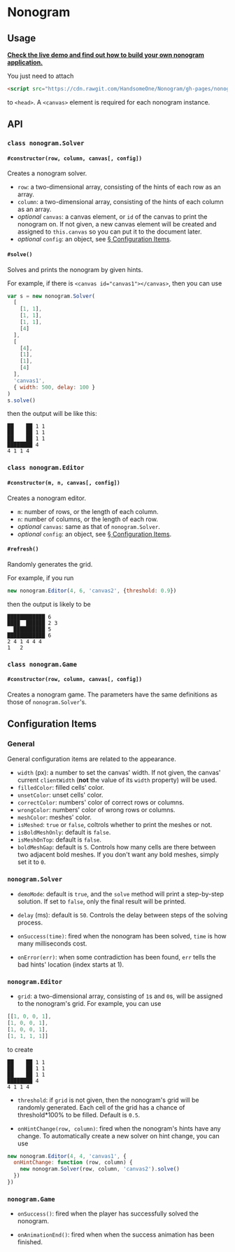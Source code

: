 # Nonogram

## Usage

[**Check the live demo and find out how to build your own nonogram application.**](https://handsomeone.github.io/Nonogram)

You just need to attach

```html
<script src="https://cdn.rawgit.com/HandsomeOne/Nonogram/gh-pages/nonogram.min.js"></script>
```

to `<head>`. A `<canvas>` element is required for each nonogram instance.

## API

### `class nonogram.Solver`

#### `#constructor(row, column, canvas[, config])`

Creates a nonogram solver.

- `row`: a two-dimensional array, consisting of the hints of each row as an array.
- `column`: a two-dimensional array, consisting of the hints of each column as an array.
- *optional* `canvas`: a canvas element, or `id` of the canvas to print the nonogram on. If not given, a new canvas element will be created and assigned to `this.canvas` so you can put it to the document later.
- *optional* `config`: an object, see [§ Configuration Items](#configuration-items).

#### `#solve()`

Solves and prints the nonogram by given hints.

For example, if there is `<canvas id="canvas1"></canvas>`, then you can use
```javascript
var s = new nonogram.Solver(
  [
    [1, 1],
    [1, 1],
    [1, 1],
    [4]
  ],
  [
    [4],
    [1],
    [1],
    [4]
  ],
  'canvas1',
  { width: 500, delay: 100 }
)
s.solve()
```
then the output will be like this:
```
██    ██ 1 1
██    ██ 1 1
██    ██ 1 1
████████ 4
4 1 1 4
```

### `class nonogram.Editor`

#### `#constructor(m, n, canvas[, config])`

Creates a nonogram editor.

- `m`: number of rows, or the length of each column.
- `n`: number of columns, or the length of each row.
- *optional* `canvas`: same as that of `nonogram.Solver`.
- *optional* `config`: an object, see [§ Configuration Items](#configuration-items).

#### `#refresh()`

Randomly generates the grid.

For example, if you run
```javascript
new nonogram.Editor(4, 6, 'canvas2', {threshold: 0.9})
```
then the output is likely to be
```
████████████ 6
████  ██████ 2 3
  ██████████ 5
████████████ 6
2 4 1 4 4 4
1   2
```

### `class nonogram.Game`

#### `#constructor(row, column, canvas[, config])`

Creates a nonogram game. The parameters have the same definitions as those of `nonogram.Solver`'s.

## Configuration Items

### General

General configuration items are related to the appearance.
- `width` (px): a number to set the canvas' width. If not given, the canvas' current `clientWidth` (**not** the value of its `width` property) will be used.
- `filledColor`: filled cells' color.
- `unsetColor`: unset cells' color.
- `correctColor`: numbers' color of correct rows or columns.
- `wrongColor`: numbers' color of wrong rows or columns.
- `meshColor`: meshes' color.
- `isMeshed`: `true` or `false`, coltrols whether to print the meshes or not.
- `isBoldMeshOnly`: default is `false`.
- `isMeshOnTop`: default is `false`.
- `boldMeshGap`: default is `5`. Controls how many cells are there between two adjacent bold meshes. If you don't want any bold meshes, simply set it to `0`.

### `nonogram.Solver`

- `demoMode`: default is `true`, and the `solve` method will print a step-by-step solution. If set to `false`, only the final result will be printed.

- `delay` (ms): default is `50`. Controls the delay between steps of the solving process.

- `onSuccess(time)`: fired when the nonogram has been solved, `time` is how many milliseconds cost. 

- `onError(err)`: when some contradiction has been found, `err` tells the bad hints' location (index starts at 1).

### `nonogram.Editor`

- `grid`: a two-dimensional array, consisting of `1`s and `0`s, will be assigned to the nonogram's grid. For example, you can use
```javascript
[[1, 0, 0, 1],
[1, 0, 0, 1],
[1, 0, 0, 1],
[1, 1, 1, 1]]
```
to create
```
██    ██ 1 1
██    ██ 1 1
██    ██ 1 1
████████ 4
4 1 1 4
```

- `threshold`: if `grid` is not given, then the nonogram's grid will be randomly generated. Each cell of the grid has a chance of threshold*100% to be filled. Default is `0.5`.

- `onHintChange(row, column)`: fired when the nonogram's hints have any change. To automatically create a new solver on hint change, you can use
```javascript
new nonogram.Editor(4, 4, 'canvas1', {
  onHintChange: function (row, column) {
    new nonogram.Solver(row, column, 'canvas2').solve()
  })
})
```

### `nonogram.Game`

- `onSuccess()`: fired when the player has successfully solved the nonogram.

- `onAnimationEnd()`: fired when when the success animation has been finished.
